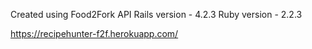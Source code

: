 Created using Food2Fork API Rails version - 4.2.3 Ruby version - 2.2.3

https://recipehunter-f2f.herokuapp.com/
